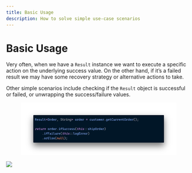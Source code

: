 ```yaml
---
title: Basic Usage
description: How to solve simple use-case scenarios
---
```


# Basic Usage

Very often, when we have a `Result` instance we want to execute a specific action on the underlying success value. On the other hand, if it’s a failed result we may have some recovery strategy or alternative actions to take.

Other simple scenarios include checking if the `Result` object is successful or failed, or unwrapping the success/failure values.

<figure><img src="../.gitbook/assets/basic-usage.png" alt=""><figcaption></figcaption></figure>

![](../../assets/images/basic-usage.png)

